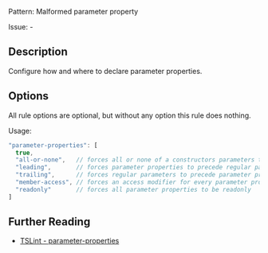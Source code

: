 Pattern: Malformed parameter property

Issue: -

## Description

Configure how and where to declare parameter properties.

## Options

All rule options are optional, but without any option this rule does nothing.

Usage:

```js
"parameter-properties": [
  true,
  "all-or-none",   // forces all or none of a constructors parameters to be parameter properties
  "leading",       // forces parameter properties to precede regular parameters
  "trailing",      // forces regular parameters to precede parameter properties
  "member-access", // forces an access modifier for every parameter property
  "readonly"       // forces all parameter properties to be readonly
]
```

## Further Reading

* [TSLint - parameter-properties](https://github.com/ajafff/tslint-consistent-codestyle/blob/master/docs/parameter-properties.md)